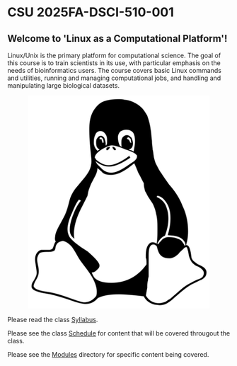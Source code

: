 # CSU 2025FA-DSCI-510-001

## Welcome to 'Linux as a Computational Platform'!

Linux/Unix is the primary platform for computational science. The goal of this course is to train scientists in its use, with particular emphasis on the needs of bioinformatics users. The course covers basic Linux commands and utilities, running and managing computational jobs, and handling and manipulating large biological datasets.

<p align="center">
<img width="410" alt="linux_logo" src="https://github.com/jesshill/CSU-2025FA-DSCI-510-001_LINUX_as_a_computational_platform/blob/main/linux_logo.png">
</p>


Please read the class [Syllabus](Syllabus). 

Please see the class [Schedule](Schedule) for content that will be covered througout the class. 

Please see the [Modules](Modules) directory for specific content being covered.
